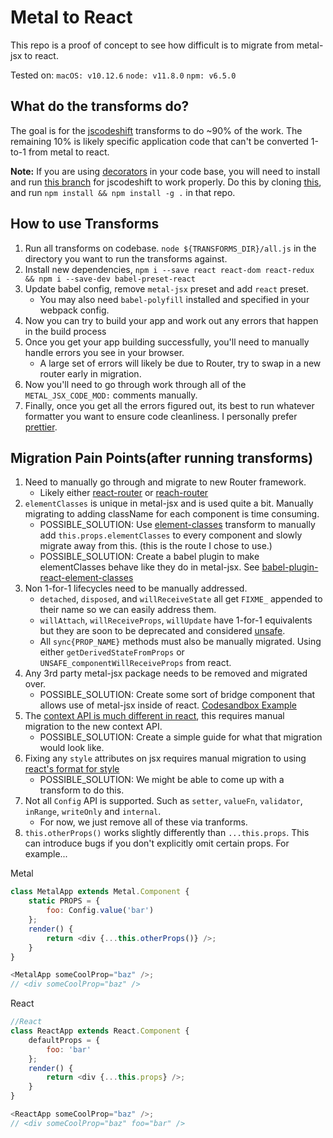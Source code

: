 # Metal to React

This repo is a proof of concept to see how difficult is to migrate from metal-jsx to react.

Tested on:
`macOS: v10.12.6`
`node: v11.8.0`
`npm: v6.5.0`

## What do the transforms do?

The goal is for the [jscodeshift](https://github.com/facebook/jscodeshift) transforms to do ~90% of the work. The remaining 10% is likely specific application code that can't be converted 1-to-1 from metal to react.

**Note:** If you are using [decorators](https://babeljs.io/docs/en/babel-plugin-proposal-decorators) in your code base, you will need to install and run [this branch](https://github.com/bryceosterhaus/jscodeshift/tree/decoratorsPlugin) for jscodeshift to work properly. Do this by cloning [this](https://github.com/bryceosterhaus/jscodeshift/tree/decoratorsPlugin), and run `npm install && npm install -g .` in that repo.

## How to use Transforms

1. Run all transforms on codebase. `node ${TRANSFORMS_DIR}/all.js` in the directory you want to run the transforms against.
2. Install new dependencies, `npm i --save react react-dom react-redux && npm i --save-dev babel-preset-react`
3. Update babel config, remove `metal-jsx` preset and add `react` preset.
    - You may also need `babel-polyfill` installed and specified in your webpack config.
4. Now you can try to build your app and work out any errors that happen in the build process
5. Once you get your app building successfully, you'll need to manually handle errors you see in your browser.
    - A large set of errors will likely be due to Router, try to swap in a new router early in migration.
6. Now you'll need to go through work through all of the `METAL_JSX_CODE_MOD:` comments manually.
7. Finally, once you get all the errors figured out, its best to run whatever formatter you want to ensure code cleanliness. I personally prefer [prettier](https://github.com/prettier/prettier).

## Migration Pain Points(after running transforms)

1. Need to manually go through and migrate to new Router framework.
    - Likely either [react-router](https://github.com/ReactTraining/react-router) or [reach-router](https://github.com/reach/router)
2. `elementClasses` is unique in metal-jsx and is used quite a bit. Manually migrating to adding className for each component is time consuming.
    - POSSIBLE_SOLUTION: Use [element-classes](./transforms/element-classes.js) transform to manually add `this.props.elementClasses` to every component and slowly migrate away from this. (this is the route I chose to use.)
    - POSSIBLE_SOLUTION: Create a babel plugin to make elementClasses behave like they do in metal-jsx. See [babel-plugin-react-element-classes](./babel/babel-plugin-react-element-classes.js)
3. Non 1-for-1 lifecycles need to be manually addressed.
    - `detached`, `disposed`, and `willReceiveState` all get `FIXME_` appended to their name so we can easily address them.
    - `willAttach`, `willReceiveProps`, `willUpdate` have 1-for-1 equivalents but they are soon to be deprecated and considered [unsafe](https://reactjs.org/blog/2018/03/29/react-v-16-3.html#component-lifecycle-changes).
    - All `sync{PROP_NAME}` methods must also be manually migrated. Using either `getDerivedStateFromProps` or `UNSAFE_componentWillReceiveProps` from react.
4. Any 3rd party metal-jsx package needs to be removed and migrated over.
    - POSSIBLE_SOLUTION: Create some sort of bridge component that allows use of metal-jsx inside of react. [Codesandbox Example](https://codesandbox.io/s/2zwj4oo49j)
5. The [context API is much different in react](https://reactjs.org/blog/2018/03/29/react-v-16-3.html#official-context-api), this requires manual migration to the new context API.
    - POSSIBLE_SOLUTION: Create a simple guide for what that migration would look like.
6. Fixing any `style` attributes on jsx requires manual migration to using [react's format for style](https://reactjs.org/docs/dom-elements.html#style)
    - POSSIBLE_SOLUTION: We might be able to come up with a transform to do this.
7. Not all `Config` API is supported. Such as `setter`, `valueFn`, `validator`, `inRange`, `writeOnly` and `internal`.
    - For now, we just remove all of these via tranforms.
8. `this.otherProps()` works slightly differently than `...this.props`. This can introduce bugs if you don't explicitly omit certain props.
   For example...

Metal

```js
class MetalApp extends Metal.Component {
	static PROPS = {
		foo: Config.value('bar')
	};
	render() {
		return <div {...this.otherProps()} />;
	}
}

<MetalApp someCoolProp="baz" />;
// <div someCoolProp="baz" />
```

React

```js
//React
class ReactApp extends React.Component {
	defaultProps = {
		foo: 'bar'
	};
	render() {
		return <div {...this.props} />;
	}
}

<ReactApp someCoolProp="baz" />;
// <div someCoolProp="baz" foo="bar" />
```
